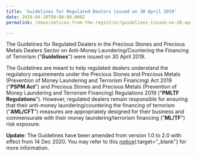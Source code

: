 ```yaml
---
title: 'Guidelines for Regulated Dealers issued on 30 April 2019'
date: 2019-04-30T00:00:00.000Z
permalink: /news/notices-from-the-registrar/guidelines-issued-on-30-april-2019

---
```



The Guidelines for Regulated Dealers in the Precious Stones and Precious Metals Dealers Sector on Anti-Money Laundering/Countering the Financing of Terrorism ("**Guidelines**") were issued on 30 April 2019.

The Guidelines are meant to help regulated dealers understand the regulatory requirements under the Precious Stones and Precious Metals (Prevention of Money Laundering and Terrorism Financing) Act 2019 ("**PSPM Act**") and Precious Stones and Precious Metals (Prevention of Money Laundering and Terrorism Financing) Regulations 2019 ("**PMLTF Regulations**"). However, regulated dealers remain responsible for ensuring that their anti-money laundering/countering the financing of terrorism ("**AML/CFT**") measures are appropriately designed for their business and commensurate with their money laundering/terrorism financing ("**ML/TF**") risk exposure.

**Update**: The Guidelines have been amended from version 1.0 to 2.0 with effect from 14 Dec 2020. You may refer to this [notice](/news/notices-from-the-registrar/amendments-to-subsidiary-legislation-and-guidelines-for-regulated-dealers-14-dec-2020){:target="_blank"} for more information.
